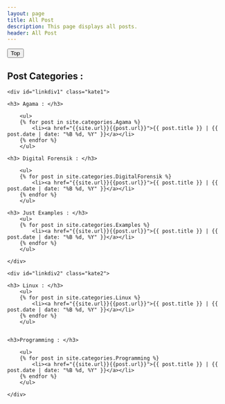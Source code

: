 ```yaml
---
layout: page
title: All Post
description: This page displays all posts.
header: All Post
---
```

<button onclick="topFunction()" id="myBtn" title="Go to top">Top</button>

## Post Categories : 

<div class="wrapper" markdown="0">

	<div id="linkdiv1" class="kate1">

	<h3> Agama : </h3>

		<ul>
		{% for post in site.categories.Agama %}
			<li><a href="{{site.url}}{{post.url}}">{{ post.title }} | {{ post.date | date: "%B %d, %Y" }}</a></li>
		{% endfor %}
		</ul>

	<h3> Digital Forensik : </h3>

		<ul>
		{% for post in site.categories.DigitalForensik %}
			<li><a href="{{site.url}}{{post.url}}">{{ post.title }} | {{ post.date | date: "%B %d, %Y" }}</a></li>
		{% endfor %}
		</ul>

	<h3> Just Examples : </h3>
		<ul>
		{% for post in site.categories.Examples %}
			<li><a href="{{site.url}}{{post.url}}">{{ post.title }} | {{ post.date | date: "%B %d, %Y" }}</a></li>
		{% endfor %}
		</ul>

	</div>

<!-- ================ -->
	<div id="linkdiv2" class="kate2">

	<h3> Linux : </h3>
		<ul>
		{% for post in site.categories.Linux %}
			<li><a href="{{site.url}}{{post.url}}">{{ post.title }} | {{ post.date | date: "%B %d, %Y" }}</a></li>
		{% endfor %}
		</ul>


	<h3>Programming : </h3>

		<ul>
		{% for post in site.categories.Programming %}
			<li><a href="{{site.url}}{{post.url}}">{{ post.title }} | {{ post.date | date: "%B %d, %Y" }}</a></li>
		{% endfor %}
		</ul>

	</div>
</div>

